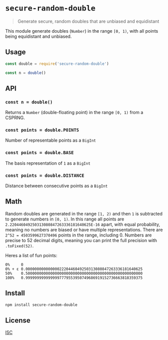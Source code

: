 # `secure-random-double`

> Generate secure, random doubles that are unbiased and equidistant

This module generate doubles (`Number`) in the range `[0, 1)`, with all points
being equidistant and unbiased.

## Usage

```js
const double = require('secure-random-double')

const n = double()
```

## API

### `const n = double()`

Returns a `Number` (double-floating point) in the range `[0, 1)` from a CSPRNG.

### `const points = double.POINTS`

Number of representable points as a `BigInt`

### `const points = double.BASE`

The basis representation of `1` as a `BigInt`

### `const points = double.DISTANCE`

Distance between consecutive points as a `BigInt`

## Math

Random doubles are generated in the range `[1, 2)` and then `1` is subtracted to
generate numbers in `[0, 1)`. In this range all points are
`2.220446049250313080847263336181640625E-16` apart, with equal probability,
meaning no numbers are biased or have multiple representations.
There are `2^52 = 4503599627370496` points in the range, including 0. Numbers
are precise to 52 decimal digits, meaning you can print the full precision
with `.toFixed(52)`.

Heres a list of fun points:

```
0%     0
0% + ε 0.0000000000000002220446049250313080847263336181640625
50%    0.5000000000000000000000000000000000000000000000000000
100%   0.9999999999999997779553950749686919152736663818359375
```

## Install

```sh
npm install secure-random-double
```

## License

[ISC](LICENSE)
